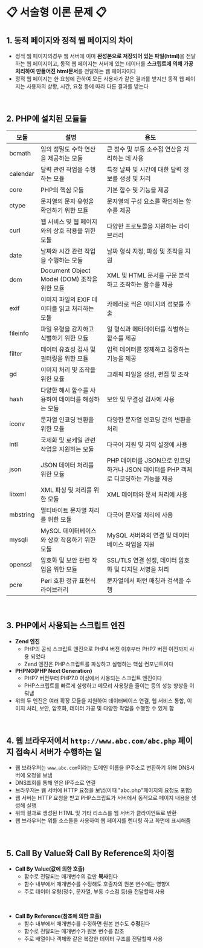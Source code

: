 # :clipboard: 서술형 이론 문제 :clipboard:
## 1. 동적 페이지와 정적 웹 페이지의 차이
* 정적 웹 페이지의경우 웹 서버에 이미 <strong>완성본으로 저장되어 있는 파일(html)</strong>을 전달하는 웹 페이지이고, 동적 웹 페이지는 서버에 있는 데이터를 <strong>스크립트에 의해 가공처리하여 만들어진 html문서</strong>를 전달하는 웹 페이지이다
* 정적 웹 페이지는 한 요청에 관하여 모든 사용자가 같은 결과를 받지만 동적 웹 페이지는 사용자의 상황, 시간, 요청 등에 따라 다른 결과를 받는다
<br>

## 2. PHP에 설치된 모듈들
|모듈|설명|용도|
|----|-------|-------------|
|bcmath|임의 정밀도 수학 연산을 제공하는 모듈|큰 정수 및 부동 소수점 연산을 처리하는 데 사용|
|calendar|달력 관련 작업을 수행하는 모듈|특정 날짜 및 시간에 대한 달력 정보를 생성 및 처리|
|core|PHP의 핵심 모듈|기본 함수 및 기능을 제공|
|ctype|문자열의 문자 유형을 확인하기 위한 모듈|문자열의 구성 요소를 확인하는 함수를 제공|
|curl|웹 서비스 및 웹 페이지와의 상호 작용을 위한 모듈|다양한 프로토콜을 지원하는 라이브러리|
|date|날짜와 시간 관련 작업을 수행하는 모듈|날짜 형식 지정, 파싱 및 조작을 지원|
|dom|Document Object Model (DOM) 조작을 위한 모듈| XML 및 HTML 문서를 구문 분석하고 조작하는 함수를 제공|
|exif|이미지 파일의 EXIF 데이터를 읽고 처리하는 모듈|카메라로 찍은 이미지의 정보를 추출|
|fileinfo|파일 유형을 감지하고 식별하기 위한 모듈|일 형식과 메타데이터를 식별하는 함수를 제공|
|filter|데이터 유효성 검사 및 필터링을 위한 모듈|입력 데이터를 정제하고 검증하는 기능을 제공|
|gd|이미지 처리 및 조작을 위한 모듈|그래픽 파일을 생성, 편집 및 조작|
|hash|다양한 해시 함수를 사용하여 데이터를 해싱하는 모듈|보안 및 무결성 검사에 사용|
|iconv|문자열 인코딩 변환을 위한 모듈|다양한 문자열 인코딩 간의 변환을 처리|
|intl|국제화 및 로케일 관련 작업을 지원하는 모듈|다국어 지원 및 지역 설정에 사용|
|json|JSON 데이터 처리를 위한 모듈| PHP 데이터를 JSON으로 인코딩하거나 JSON 데이터를 PHP 객체로 디코딩하는 기능을 제공|
|libxml|XML 파싱 및 처리를 위한 모듈|XML 데이터와 문서 처리에 사용|
|mbstring|멀티바이트 문자열 처리를 위한 모듈|다국어 문자열 처리에 사용|
|mysqli|MySQL 데이터베이스와 상호 작용하기 위한 모듈|MySQL 서버와의 연결 및 데이터베이스 작업을 지원|
|openssl|암호화 및 보안 관련 작업을 위한 모듈| SSL/TLS 연결 설정, 데이터 암호화 및 디지털 서명을 처리|
|pcre|Perl 호환 정규 표현식 라이브러리|문자열에서 패턴 매칭과 검색을 수행|

<br>

## 3. PHP에서 사용되는 스크립트 엔진
* <strong>Zend 엔진</strong>
  * PHP의 공식 스크립트 엔진으로 PHP4 버전 이후부터 PHP7 버전 이전까지 사용 되었다
  * Zend 엔진은 PHP스크립트를 파싱하고 실행하는 핵심 컨포넌트이다
* <strong>PHPNG(PHP Next Generation)</strong>
  * PHP7 버전부터 PHP7.0 이상에서 사용되는 스크립트 엔진이다
  * PHP스크립트를 빠르게 실행하고 메모리 사용량을 줄이는 등의 성능 향상을 이뤄냄
* 위의 두 엔진은 여러 확장 모듈을 지원하여 데이터베이스 연결, 웹 서비스 통합, 이미지 처리, 보안, 암호화, 데이터 가공 및 다양한 작업을 수행할 수 있게 함
<br>

## 4. 웹 브라우저에서 `http://www.abc.com/abc.php` 페이지 접속시 서버가 수행하는 일
* 웹 브라우저는 `www.abc.com`이라는 도메인 이름을 IP주소로 변환하기 위해 DNS서버에 요청을 보냄
* DNS조회를 통해 얻은 IP주소로 연결
* 브라우저는 웹 서버에 HTTP 요청을 보냄(이때 "abc.php"페이지의 요청도 포함)
* 웹 서버는 HTTP 요청을 받고 PHP스크립트가 서버에서 동적으로 페이지 내용을 생성해 실행 
* 위의 결과로 생성된 HTML 및 기타 리소스를 웹 서버가 클라이언트로 반환
* 웹 브라우저는 위를 소스들을 사용하여 웹 페이지를 렌더링 하고 화면에 표시해줌
<br>

## 5. Call By Value와 Call By Reference의 차이점
* <strong>Call By Value(값에 의한 호출)</strong>
  * 함수로 전달되는 매개변수의 값만 <strong>복사</strong>된다
  * 함수 내부에서 매개변수를 수정해도 호출자의 원본 변수에는 영향X
  * 주로 데이터 유형(정수, 문자열, 부동 수소점 등)을 전달할때 사용
<br> 

* <strong>Call By Reference(참조에 의한 호출)</strong>
  * 함수 내부에서 매개변수를 수정하면 원본 변수도 <strong>수정</strong>된다
  * 함수로 전달되는 매개변수가 원본 변수를 참조
  * 주로 배열이나 객체와 같은 복잡한 데이터 구조를 전달할때 사용